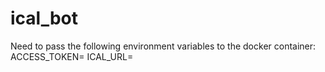 # ical_bot
Need to pass the following environment variables to the docker container:
ACCESS_TOKEN=<token>
ICAL_URL=<url>